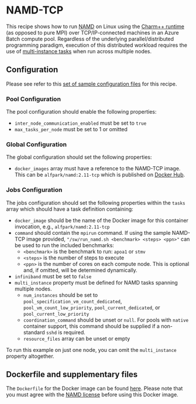 # NAMD-TCP
This recipe shows how to run [NAMD](http://www.ks.uiuc.edu/Research/namd/)
on Linux using the
[Charm++ runtime](http://charm.cs.illinois.edu/manuals/html/charm++/)
(as opposed to pure MPI) over TCP/IP-connected machines in an Azure Batch
compute pool. Regardless of the underlying parallel/distributed programming
paradigm, execution of this distributed workload requires the use of
[multi-instance tasks](../docs/80-batch-shipyard-multi-instance-tasks.md)
when run across multiple nodes.

## Configuration
Please see refer to this [set of sample configuration files](./config) for
this recipe.

### Pool Configuration
The pool configuration should enable the following properties:
* `inter_node_communication_enabled` must be set to `true`
* `max_tasks_per_node` must be set to 1 or omitted

### Global Configuration
The global configuration should set the following properties:
* `docker_images` array must have a reference to the NAMD-TCP image. This
can be `alfpark/namd:2.11-tcp` which is published on
[Docker Hub](https://hub.docker.com/r/alfpark/namd/).

### Jobs Configuration
The jobs configuration should set the following properties within the `tasks`
array which should have a task definition containing:
* `docker_image` should be the name of the Docker image for this container invocation,
e.g., `alfpark/namd:2.11-tcp`
* `command` should contain the `mpirun` command. If using the sample NAMD-TCP
image provided, `"/sw/run_namd.sh <benchmark> <steps> <ppn>"` can be used
to run the included benchmarks:
  * `<benchmark>` is the benchmark to run: `apoa1` or `stmv`
  * `<steps>` is the number of steps to execute
  * `<ppn>` is the number of cores on each compute node. This is optional
    and, if omitted, will be determined dynamically.
* `infiniband` must be set to `false`
* `multi_instance` property must be defined for NAMD tasks spanning multiple
nodes.
  * `num_instances` should be set to `pool_specification_vm_count_dedicated`,
    `pool_vm_count_low_priority`, `pool_current_dedicated`, or
    `pool_current_low_priority`
  * `coordination_command` should be unset or `null`. For pools with
    `native` container support, this command should be supplied if
    a non-standard `sshd` is required.
  * `resource_files` array can be unset or empty

To run this example on just one node, you can omit the `multi_instance`
property altogether.

## Dockerfile and supplementary files
The `Dockerfile` for the Docker image can be found [here](./docker). Please
note that you must agree with the
[NAMD license](http://www.ks.uiuc.edu/Research/namd/license.html) before
using this Docker image.
